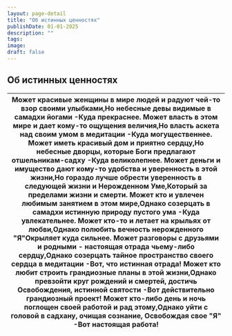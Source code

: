 ```yaml
---
layout: page-detail
title: "Об истинных ценностях"
publishDate: 01-01-2025
description: ""
tags:
image:
draft: false
---
```


## Об истинных ценностях
| Может красивые женщины в мире людей и радуют чей-то взор своими улыбками,Но небесные девы видимые в самадхи йогами -Куда прекраснее. Может власть в этом мире и дает кому-то ощущения величия,Но власть аскета над своим умом в медитации -Куда могущественнее. Может иметь красивый дом и приятно сердцу,Но небесные дворцы, которые Боги предлагают отшельникам-садху -Куда великолепнее. Может деньги и имущество дают кому-то удобства и уверенность в этой жизни,Но гораздо лучше обрести уверенность в следующей жизни и Нерожденном Уме,Который за пределами жизни и смерти. Может кто и увлечен любимым занятием в этом мире,Однако созерцать в самадхи истинную природу пустого ума -Куда увлекательнее. Может кто-то и летает на крыльях от любви,Однако полюбить вечность нерожденного "Я"Окрыляет куда сильнее. Может разговоры с друзьями и родными - настоящая отрада чьему-либо сердцу,Однако созерцать тайное пространство своего сердца в медитации -Вот, что истинная отрада! Может кто любит строить грандиозные планы в этой жизни,Однако превзойти круг рождений и смертей, достичь Освобождения, истинной святости -Вот действительно грандиозный проект! Может кто-либо день и ночь поглощен своей работой и рад этому,Однако уйти с головой в садхану, очищая сознание, Освобождая свое "Я" -Вот настоящая работа! |
| ------------------------------------------------------------------------------------------------------------------------------------------------------------------------------------------------------------------------------------------------------------------------------------------------------------------------------------------------------------------------------------------------------------------------------------------------------------------------------------------------------------------------------------------------------------------------------------------------------------------------------------------------------------------------------------------------------------------------------------------------------------------------------------------------------------------------------------------------------------------------------------------------------------------------------------------------------------------------------------------------------------------------------------------------------------------------------------------------------------------------------------------------------------------------------------------------------------------------------------------------------------------------------------------------------------------------------------------ |
  
  
